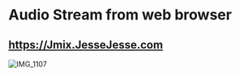 # Audio Stream from web browser
## https://Jmix.JesseJesse.com

![IMG_1107](https://user-images.githubusercontent.com/119916323/230848877-c0ccfdc6-b8e4-4510-b1a8-9bf4d6391ebd.PNG)

